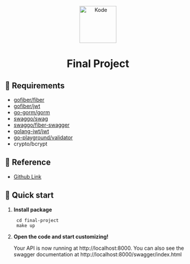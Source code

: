 <p align="center">
  <a href="https://www.kode.id/courses/scalable-web-service-with-golang-kominfo">
    <img alt="Kode" src="https://s3.amazonaws.com/thinkific-import/236035/course_player_logo/1587702886996LogoKode2020light.png" width="100" />
  </a>
</p>
<h1 align="center">
  Final Project
</h1>


## 🧾 Requirements

- [gofiber/fiber](https://github.com/gofiber/fiber)
- [gofiber/jwt](https://github.com/gofiber/jwt)
- [go-gorm/gorm](https://github.com/go-gorm/gorm)
- [swaggo/swag](https://github.com/swaggo/swag)
- [swaggo/fiber-swagger](https://github.com/swaggo/fiber-swagger)
- [golang-jwt/jwt](https://github.com/golang-jwt/jwt)
- [go-playground/validator](https://github.com/go-playground/validator)
- crypto/bcrypt

## 🔱 Reference

- [Github Link](https://github.com/adonism2k/golang-hactiv8/tree/final-project)

## 🚀 Quick start

1. **Install package**

   ```shell
    cd final-project
    make up
   ```

2. **Open the code and start customizing!**

   Your API is now running at http://localhost:8000. You can also see the swagger documentation at http://localhost:8000/swagger/index.html
